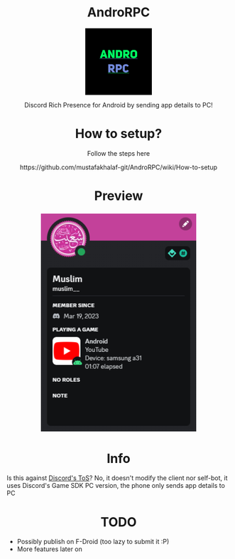 <H1 align="center">AndroRPC</H1>

<p align="center">
  <img src="https://raw.githubusercontent.com/GitMuslim/AndroRPC/main/images/newlogo.png" align="center" width="150" height="150" alt="AndroRPC logo">
</p>
<p align="center">Discord Rich Presence for Android by sending app details to PC!</p>

<H1 align="center">How to setup?</H1>

<p align="center">
Follow the steps here
</p>
<p align="center">
https://github.com/mustafakhalaf-git/AndroRPC/wiki/How-to-setup
</p>

<H1 align="center">Preview</H1>
<h3 align="center">
  <img src="https://raw.githubusercontent.com/GitMuslim/AndroRPC/main/images/preview1.png" width="350"/><br/>
<h3>
  
<H1 align="center">Info</H1>

Is this against [Discord's ToS](https://discord.com/terms)?
No, it doesn't modify the client nor self-bot, it uses Discord's Game SDK PC version, the phone only sends app details to PC

<H1 align="center">TODO</H1>

* Possibly publish on F-Droid (too lazy to submit it :P)
* More features later on
